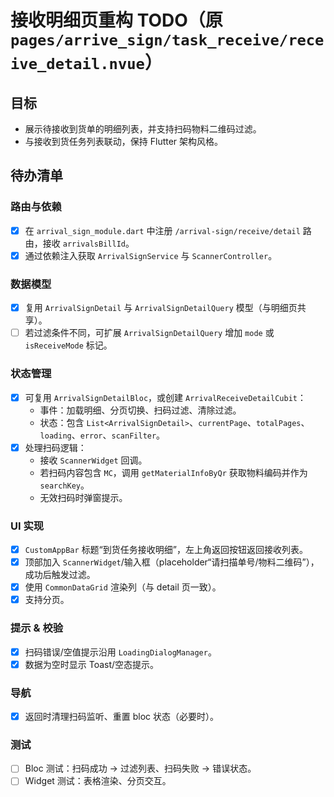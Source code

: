 # 接收明细页重构 TODO（原 `pages/arrive_sign/task_receive/receive_detail.nvue`）

## 目标
- 展示待接收到货单的明细列表，并支持扫码物料二维码过滤。
- 与接收到货任务列表联动，保持 Flutter 架构风格。

## 待办清单
### 路由与依赖
- [x] 在 `arrival_sign_module.dart` 中注册 `/arrival-sign/receive/detail` 路由，接收 `arrivalsBillId`。
- [x] 通过依赖注入获取 `ArrivalSignService` 与 `ScannerController`。

### 数据模型
- [x] 复用 `ArrivalSignDetail` 与 `ArrivalSignDetailQuery` 模型（与明细页共享）。
- [ ] 若过滤条件不同，可扩展 `ArrivalSignDetailQuery` 增加 `mode` 或 `isReceiveMode` 标记。

### 状态管理
- [x] 可复用 `ArrivalSignDetailBloc`，或创建 `ArrivalReceiveDetailCubit`：
  - 事件：加载明细、分页切换、扫码过滤、清除过滤。
  - 状态：包含 `List<ArrivalSignDetail>`、`currentPage`、`totalPages`、`loading`、`error`、`scanFilter`。
- [x] 处理扫码逻辑：
  - 接收 `ScannerWidget` 回调。
  - 若扫码内容包含 `MC`，调用 `getMaterialInfoByQr` 获取物料编码并作为 `searchKey`。
  - 无效扫码时弹窗提示。

### UI 实现
- [x] `CustomAppBar` 标题“到货任务接收明细”，左上角返回按钮返回接收列表。
- [x] 顶部加入 `ScannerWidget`/输入框（placeholder“请扫描单号/物料二维码”），成功后触发过滤。
- [x] 使用 `CommonDataGrid` 渲染列（与 detail 页一致）。
- [x] 支持分页。

### 提示 & 校验
- [x] 扫码错误/空值提示沿用 `LoadingDialogManager`。
- [x] 数据为空时显示 Toast/空态提示。

### 导航
- [x] 返回时清理扫码监听、重置 bloc 状态（必要时）。

### 测试
- [ ] Bloc 测试：扫码成功 -> 过滤列表、扫码失败 -> 错误状态。
- [ ] Widget 测试：表格渲染、分页交互。

